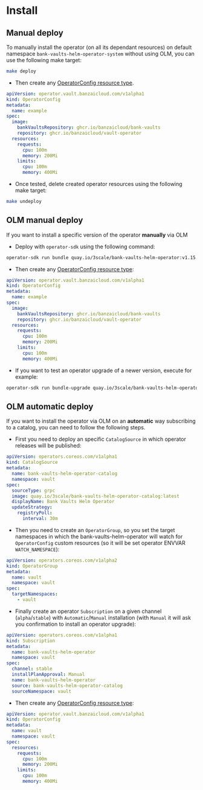 # Install

## Manual deploy

To manually install the operator (on all its dependant resources) on default
namespace `bank-vaults-helm-operator-system` without using OLM, you can use
the following make target:

```bash
make deploy
```

* Then create any [OperatorConfig resource type](../config/samples/operator_v1alpha1_operatorconfig.yaml).

```yaml
apiVersion: operator.vault.banzaicloud.com/v1alpha1
kind: OperatorConfig
metadata:
  name: example
spec:
  image:
    bankVaultsRepository: ghcr.io/banzaicloud/bank-vaults
    repository: ghcr.io/banzaicloud/vault-operator
  resources:
    requests:
      cpu: 100m
      memory: 200Mi
    limits:
      cpu: 100m
      memory: 400Mi
```

* Once tested, delete created operator resources using the following make target:

```bash
make undeploy
```

## OLM manual deploy

If you want to install a specific version of the operator **manually** via OLM

* Deploy with `operator-sdk` using the following command:

```bash
operator-sdk run bundle quay.io/3scale/bank-vaults-helm-operator:v1.15.6
```

* Then create any [OperatorConfig resource type](../config/samples/operator_v1alpha1_operatorconfig.yaml):

```yaml
apiVersion: operator.vault.banzaicloud.com/v1alpha1
kind: OperatorConfig
metadata:
  name: example
spec:
  image:
    bankVaultsRepository: ghcr.io/banzaicloud/bank-vaults
    repository: ghcr.io/banzaicloud/vault-operator
  resources:
    requests:
      cpu: 100m
      memory: 200Mi
    limits:
      cpu: 100m
      memory: 400Mi
```

* If you want to test an operator upgrade of a newer version, execute for example:

```bash
operator-sdk run bundle-upgrade quay.io/3scale/bank-vaults-helm-operator:v1.15.6
```

## OLM automatic deploy

If you want to install the operator via OLM on an **automatic** way subscribing
to a catalog, you can need to follow the following steps.

* First you need to deploy an specific `CatalogSource` in which operator releases will be published:

```yaml
apiVersion: operators.coreos.com/v1alpha1
kind: CatalogSource
metadata:
  name: bank-vaults-helm-operator-catalog
  namespace: vault
spec:
  sourceType: grpc
  image: quay.io/3scale/bank-vaults-helm-operator-catalog:latest
  displayName: Bank Vaults Helm Operator
  updateStrategy:
    registryPoll:
      interval: 30m
```

* Then you need to create an `OperatorGroup`, so you set the target namespaces in which the bank-vaults-helm-operator will watch for `OperatorConfig` custom resources (so it will be set operator ENVVAR `WATCH_NAMESPACE`):

```yaml
apiVersion: operators.coreos.com/v1alpha2
kind: OperatorGroup
metadata:
  name: vault
  namespace: vault
spec:
  targetNamespaces:
    - vault
```

* Finally create an operator `Subscription` on a given channel (`alpha`/`stable`) with `Automatic`/`Manual` installation (with `Manual` it will ask
you confirmation to install an operator upgrade):

```yaml
apiVersion: operators.coreos.com/v1alpha1
kind: Subscription
metadata:
  name: bank-vaults-helm-operator
  namespace: vault
spec:
  channel: stable
  installPlanApproval: Manual
  name: bank-vaults-helm-operator
  source: bank-vaults-helm-operator-catalog
  sourceNamespace: vault
```

* Then create any [OperatorConfig resource type](../config/samples/operator_v1alpha1_operatorconfig.yaml):

```yaml
apiVersion: operator.vault.banzaicloud.com/v1alpha1
kind: OperatorConfig
metadata:
  name: vault
  namespace: vault
spec:
  resources:
    requests:
      cpu: 100m
      memory: 200Mi
    limits:
      cpu: 100m
      memory: 400Mi
```